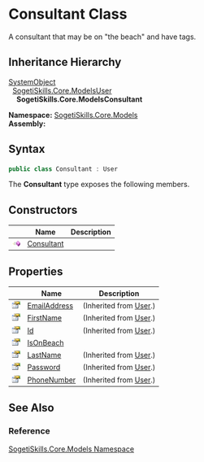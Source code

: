 Consultant Class
================
A consultant that may be on "the beach" and have tags.


Inheritance Hierarchy
---------------------
[SystemObject][1]  
  [SogetiSkills.Core.ModelsUser][2]  
    **SogetiSkills.Core.ModelsConsultant**  

**Namespace:** [SogetiSkills.Core.Models][3]  
**Assembly:**

Syntax
------

```csharp
public class Consultant : User
```

The **Consultant** type exposes the following members.


Constructors
------------

                 | Name            | Description 
---------------- | --------------- | ----------- 
![Public method] | [Consultant][4] |             


Properties
----------

                   | Name              | Description                 
------------------ | ----------------- | --------------------------- 
![Public property] | [EmailAddress][5] | (Inherited from [User][2].) 
![Public property] | [FirstName][6]    | (Inherited from [User][2].) 
![Public property] | [Id][7]           | (Inherited from [User][2].) 
![Public property] | [IsOnBeach][8]    |                             
![Public property] | [LastName][9]     | (Inherited from [User][2].) 
![Public property] | [Password][10]    | (Inherited from [User][2].) 
![Public property] | [PhoneNumber][11] | (Inherited from [User][2].) 


See Also
--------

### Reference
[SogetiSkills.Core.Models Namespace][3]  

[1]: http://msdn.microsoft.com/en-us/library/e5kfa45b
[2]: ../User/README.md
[3]: ../README.md
[4]: _ctor.md
[5]: ../User/EmailAddress.md
[6]: ../User/FirstName.md
[7]: ../User/Id.md
[8]: IsOnBeach.md
[9]: ../User/LastName.md
[10]: ../User/Password.md
[11]: ../User/PhoneNumber.md
[Public method]: ../../_icons/pubmethod.gif "Public method"
[Public property]: ../../_icons/pubproperty.gif "Public property"